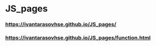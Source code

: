 # JS_pages

### https://ivantarasovhse.github.io/JS_pages/

### https://ivantarasovhse.github.io/JS_pages/function.html
